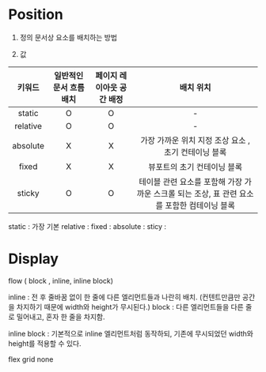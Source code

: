 # Position

1. 정의
   문서상 요소를 배치하는 방법

2. 값

|  키워드  | 일반적인 문서 흐름 배치 | 페이지 레이아웃 공간 배정 |                                          배치 위치                                          |
| :------: | :---------------------: | :-----------------------: | :-----------------------------------------------------------------------------------------: |
|  static  |            O            |             O             |                                              -                                              |
| relative |            O            |             O             |                                              -                                              |
| absolute |            X            |             X             |                    가장 가까운 위치 지정 조상 요소 , 초기 컨테이닝 블록                     |
|  fixed   |            X            |             X             |                                 뷰포트의 초기 컨테이닝 블록                                 |
|  sticky  |            O            |             O             | 테이블 관련 요소를 포함해 가장 가까운 스크롤 되는 조상, 표 관련 요소를 포함한 컴테이닝 블록 |

static : 가장 기본
relative :
fixed :
absolute :
sticy :

# Display

flow ( block , inline, inline block)

inline : 전 후 줄바꿈 없이 한 줄에 다른 엘리먼트들과 나란히 배치. (컨텐트만큼만 공간을 차지하기 때문에 width와 height가 무시된다.)
block : 다른 엘리먼트들을 다른 줄로 밀어내고, 혼자 한 줄을 차지함.

inline block : 기본적으로 inline 엘리먼트처럼 동작하되, 기존에 무시되었던 width와 height를 적용할 수 있다.

flex
grid
none
